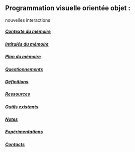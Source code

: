 ## Programmation visuelle orientée objet :  
nouvelles interactions

##### [Contexte du mémoire](ContexteMemoire.md)
##### [Intitulés du mémoire](Intitules.md)
##### [Plan du mémoire](Plan.md)

##### [Questionnements](Questionnements.md)
##### [Définitions](Definitions.md)
##### [Ressources](Ressources.md)
##### [Outils existants](Outils.md)
##### [Notes](Notes.md)

##### [Expérimentations](Experimentations.md)
##### [Contacts](Contacts.md)
